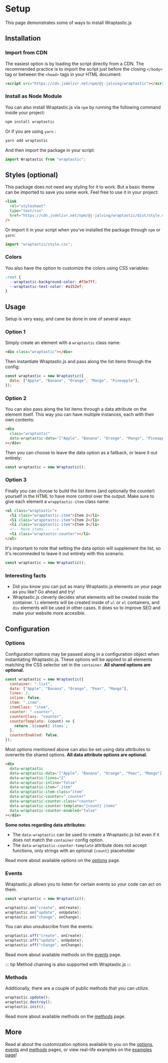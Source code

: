 # Setup

This page demonstrates some of ways to install Wraptastic.js

## Installation

### Import from CDN

The easiest option is by loading the script directly from a CDN.
The recommended practice is to import the script just before the closing
`</body>` tag or between the `<head>` tags in your HTML document:

```html
<script src="https://cdn.jsdelivr.net/npm/@j-jalving/wraptastic"></script>
```

### Install as Node Module

You can also install Wraptastic.js via `npm` by running the following command
inside your project:

```bash
npm install wraptastic
```

Or if you are using `yarn` :

```bash
yarn add wraptastic
```

And then import the package in your script:

```js
import Wraptastic from "wraptastic";
```

## Styles (optional)

This package does not need any styling for it to work. But a basic theme
can be imported to save you some work. Feel free to use it in your project:

```html
<link
  rel="stylesheet"
  type="text/css"
  href="https://cdn.jsdelivr.net/npm/@j-jalving/wraptastic/dist/style.css"
/>
```

Or import it in your script when you've installed the package through `npm` or
`yarn`:

```js
import "wraptastic/style.css";
```

### Colors

You also have the option to customize the colors using CSS variables:

```css
:root {
  --wraptastic-background-color: #f3e7ff;
  --wraptastic-text-color: #a152ef;
}
```

## Usage

Setup is very easy, and cane be done in one of several ways:

### Option 1

Simply create an element with a `wraptastic` class name:

```html
<div class="wraptastic"></div>
```

Then instantiate Wraptastic.js and pass along the list items through the config:

```js
const wraptastic = new Wraptastic({
  data: ["Apple", "Banana", "Orange", "Mange", "Pineapple"],
});
```

### Option 2

You can also pass along the list items through a data attribute on the element
itself. This way you can have multiple instances, each with their own contents:

```html
<div
  class="wraptastic"
  data-wraptastic-data='["Apple", "Banana", "Orange", "Mango", "Pineapple"]'
></div>
```

Then you can choose to leave the data option as a fallback, or leave it out entirely:

```js
const wraptastic = new Wraptastic();
```

### Option 3

Finally you can choose to build the list items (and optionally the counter)
yourself in the HTML to have more control over the output. Make sure to give
each element a `wrapptastic-item` class name:

```html
<ul class="wraptastic">
  <li class="wrapptastic-item">Item 1</li>
  <li class="wrapptastic-item">Item 2</li>
  <li class="wrapptastic-item">Item 3</li>
  <!-- More items... -->
  <li class="wraptastic-counter"></li>
</ul>
```

It's important to note that setting the data option will supplement the list, so
it's recommeded to leave it out entirely with this scenario.

```js
const wraptastic = new Wraptastic();
```

### Interesting facts

- Did you know you can put as many Wraptastic.js elements on your page as you like? Go ahead and try!
- Wraptastic.js cleverly decides what elements will be created inside the container. `li` elements will be created inside of `ul` or `ol` containers, and `div` elements will be used in other cases. It does so to improve SEO and make your website more accesible.

## Configuration

### Options

Configuration options may be passed along in a configuration object when
instantiating Wraptastic.js. These options will be applied to all elements
matching the CSS selector set in the `container`. **All shared options are
optional.**

```js
const wraptastic = new Wraptastic({
  container: ".list",
  data: ["Apple", "Banana", "Orange", "Pear", "Mango"],
  lines: 2,
  inline: false,
  item: ".item",
  itemClass: "item",
  counter: ".counter",
  counterClass: "counter",
  counterTemplate: (count) => {
    return `${count} items`;
  },
  counterEnabled: false,
});
```

Most options mentioned above can also be set using data attributes to overwrite
the shared options. **All data attribute options are optional.**

```html
<div
  data-wraptastic
  data-wraptastic-data='["Apple", "Banana", "Orange", "Pear", "Mango"]'
  data-wraptastic-lines="2"
  data-wraptastic-inline="false"
  data-wraptastic-item=".item"
  data-wraptastic-item-class="item"
  data-wraptastic-counter=".counter"
  data-wraptastic-counter-class="counter"
  data-wraptastic-counter-template="{count} items"
  data-wraptastic-counter-enabled="false"
></div>
```

**Some notes regarding data attributes:**

- The `data-wraptastic` can be used to create a Wraptastic.js list even if it
  does not match the `container` config option.
- The `data-wraptastic-counter-template` attribute does not accept functions,
  only strings with an optional `{count}` placeholder

Read more about available options on the [options](/options) page.

### Events

Wraptastic.js allows you to listen for certain events so your code can act on
them.

```js
const wraptastic = new Wraptastic();

wraptastic.on("create", onCreate);
wraptastic.on("update", onUpdate);
wraptastic.on("change", onChange);
```

You can also unsubscribe from the events:

```js
wraptastic.off("create", onCreate);
wraptastic.off("update", onUpdate);
wraptastic.off("change", onChange);
```

Read more about available methods on the [events](/events) page.

::: tip
Method chaining is also supported with Wraptastic.js
:::

### Methods

Additionally, there are a couple of public methods that you can utilize.

```js
wraptastic.update();
wraptastic.destroy();
wraptastic.init();
```

Read more about available methods on the [methods](/methods) page.

## More

Read al about the customization options available to you on the [options](/options), [events](/events) and [methods](/methods) pages, or view real-life examples on the [examples page](/examples)!
